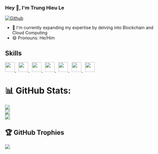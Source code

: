 ### Hey 👋, I'm Trung Hieu Le

[![Github](https://img.shields.io/github/followers/bos-hieu?label=Follow&style=social)](https://github.com/bos-hieu)

- 🌱 I'm currently expanding my expertise by delving into Blockchain and Cloud Computing
- 😄 Pronouns: He/Him

<!--
<a href="https://www.buymeacoffee.com/boshieu" target="_blank"><img src="https://cdn.buymeacoffee.com/buttons/default-orange.png" alt="Buy Me A Coffee" height="41" width="174"></a>
-->

<h2> Skills </h2>
<a href= https://github.com/bos-hieu?tab=repositories&q=&type=&language=python&sort= > <img width ='32px' src ='https://raw.githubusercontent.com/rahulbanerjee26/githubAboutMeGenerator/main/icons/python.svg'> </a>
&#160;
<a href= https://github.com/bos-hieu?tab=repositories&q=&type=&language=go&sort= > <img width ='32px' src ='https://raw.githubusercontent.com/rahulbanerjee26/githubAboutMeGenerator/main/icons/go.svg'> </a>
&#160;
<a href= https://github.com/bos-hieu?tab=repositories&q=&type=&language=mongodbs&sort= > <img width ='32px' src ='https://raw.githubusercontent.com/rahulbanerjee26/githubAboutMeGenerator/main/icons/mongodb.svg'> </a>
&#160;
<a href= https://github.com/bos-hieu?tab=repositories&q=&type=&language=mysql&sort= > <img width ='32px' src ='https://raw.githubusercontent.com/rahulbanerjee26/githubAboutMeGenerator/main/icons/mysql.svg'> </a>
&#160;
<a href= https://github.com/bos-hieu?tab=repositories&q=&type=&language=javascript&sort= > <img width ='32px' src ='https://raw.githubusercontent.com/rahulbanerjee26/githubAboutMeGenerator/main/icons/javascript.svg'> </a>
&#160;
<a href= https://github.com/bos-hieu?tab=repositories&q=&type=&language=reactjs&sort= > <img width ='32px' src ='https://raw.githubusercontent.com/rahulbanerjee26/githubAboutMeGenerator/main/icons/reactjs.svg'> </a>
&#160;
<a href= https://github.com/bos-hieu?tab=repositories&q=&type=&language=php&sort= > <img width ='32px' src ='https://raw.githubusercontent.com/rahulbanerjee26/githubAboutMeGenerator/main/icons/php.svg'> </a>

<!--
<a href="https://github.com/bos-hieu">
  <img height="180em" src="https://github-readme-stats.vercel.app/api?username=bos-hieu&show_icons=true&theme=merko&count_private=true" alt="Boshieu's github stats" />
  <img height="180em" src="https://github-readme-stats.vercel.app/api/top-langs/?username=bos-hieu&theme=merko&layout=compact" alt="Boshieu's github top languages" />
</a>
<br/>
-->

# 📊 GitHub Stats:
![](https://readme-stats-theta-ruby.vercel.app/api?username=bos-hieu&theme=dark&hide_border=false&include_all_commits=true&count_private=true)<br/>
![](https://github-readme-streak-stats.herokuapp.com/?user=bos-hieu&theme=dark&hide_border=false)<br/>
![](https://readme-stats-theta-ruby.vercel.app/api/top-langs/?username=bos-hieu&theme=dark&hide_border=false&include_all_commits=true&count_private=true&layout=compact&hide=css,html,objective-c,php,javascript)

## 🏆 GitHub Trophies
![](https://github-profile-trophy.vercel.app/?username=bos-hieu&theme=buddhism&no-frame=false&no-bg=true&margin-w=4)

<!--
**bos-hieu/bos-hieu** is a ✨ _special_ ✨ repository because its `README.md` (this file) appears on your GitHub profile.

Here are some ideas to get you started:

- 🔭 I’m currently working on Autonomous Inc
- 🌱 I’m currently learning Software Architecture
- 👯 I’m looking to collaborate on ...
- 🤔 I’m looking for help with ...
- 💬 Ask me about ...
- 📫 How to reach me: ...
- 😄 Pronouns: ...
- ⚡ Fun fact: ...
-->
